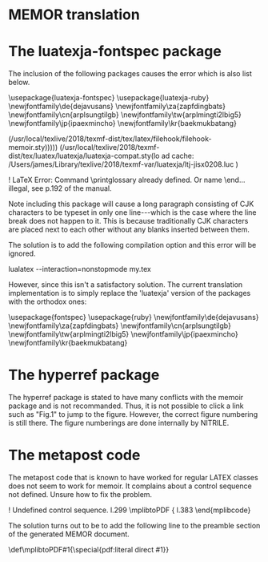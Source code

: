 # MEMOR translation


# The luatexja-fontspec package

The inclusion of the following packages causes 
the error which is also list below.

  \\usepackage{luatexja-fontspec}
  \\usepackage{luatexja-ruby}
  \\newjfontfamily\\de{dejavusans}
  \\newjfontfamily\\za{zapfdingbats}
  \\newjfontfamily\\cn{arplsungtilgb}
  \\newjfontfamily\\tw{arplmingti2lbig5}
  \\newjfontfamily\\jp{ipaexmincho}
  \\newjfontfamily\\kr{baekmukbatang}

  (/usr/local/texlive/2018/texmf-dist/tex/latex/filehook/filehook-memoir.sty)))))
   (/usr/local/texlive/2018/texmf-dist/tex/luatex/luatexja/luatexja-compat.sty(lo
   ad cache:
   /Users/james/Library/texlive/2018/texmf-var/luatexja/ltj-jisx0208.luc
   )

   ! LaTeX Error: Command \printglossary already defined.
                  Or name \end... illegal, see p.192 of the manual.


Note including this package will cause a long paragraph
consisting of CJK characters to be typeset in only one
line---which is the case where the line break does not happen to
it. This is because traditionally CJK characters are placed next
to each other without any blanks inserted between them.

The solution is to add the following compilation option
and this error will be ignored.

  lualatex --interaction=nonstopmode my.tex

However, since this isn't a satisfactory solution. The current
translation implementation is to simply replace the 'luatexja'
version of the packages with the orthodox ones:

  \\usepackage{fontspec}
  \\usepackage{ruby}
  \\newjfontfamily\\de{dejavusans}
  \\newjfontfamily\\za{zapfdingbats}
  \\newjfontfamily\\cn{arplsungtilgb}
  \\newjfontfamily\\tw{arplmingti2lbig5}
  \\newjfontfamily\\jp{ipaexmincho}
  \\newjfontfamily\\kr{baekmukbatang}

# The hyperref package

The hyperref package is stated to have many conflicts with the 
memoir package and is not recommanded. Thus, it is not possible
to click a link such as "Fig.1" to jump to the figure. However,
the correct figure numbering is still there. The figure
numberings are done internally by NITRILE.

# The metapost code

The metapost code that is known to have worked for regular LATEX
classes does not seem to work for memoir. It complains about 
a control sequence not defined. Unsure how to fix the problem.

  ! Undefined control sequence.
  l.299 \mplibtoPDF
                 {
  l.383 \end{mplibcode}

The solution turns out to be to add the following line to the
preamble section of the generated MEMOR document.

  \def\mplibtoPDF#1{\special{pdf:literal direct #1}}





